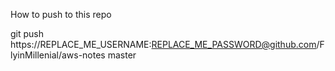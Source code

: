 How to push to this repo

git push https://REPLACE_ME_USERNAME:REPLACE_ME_PASSWORD@github.com/FlyinMillenial/aws-notes master